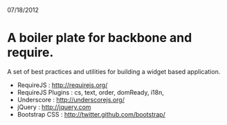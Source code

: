 07/18/2012

A boiler plate for backbone and require.
========================================

A set of best practices and utilities for building a widget based application.

* RequireJS : http://requirejs.org/
* RequireJS Plugins : cs, text, order, domReady, i18n,
* Underscore : http://underscorejs.org/
* jQuery : http://jquery.com
* Bootstrap CSS : http://twitter.github.com/bootstrap/